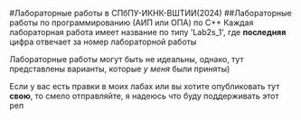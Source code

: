 #Лабораторные работы в СПбПУ-ИКНК-ВШТИИ(2024)
##Лабораторные работы по программированию (АИП или ОПА) по С++
Каждая лабораторная работа имеет название по типу 'Lab2s_1', где __последняя__ цифра отвечает за номер лабораторной работы

Лабораторные работы могут быть не идеальны, однако, тут представлены варианты, которые _у меня_ были приняты)

Если у вас есть правки в моих лабах или вы хотите опубликовать тут __свою__, то смело отправляйте, я надеюсь что буду поддерживать этот реп

